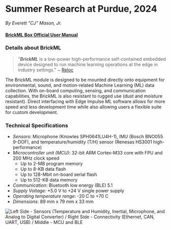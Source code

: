 # Summer Research at Purdue, 2024
*By Everett "CJ" Mason, Jr.*

#### [BrickML Box Official User Manual](https://www.reloc.it/download/products/RD-BML/R22P04P1XDT00_BrickML-Box_UserManual_r11.pdf)

### Details about BrickML

> "***BrickML*** is a low-power high-performance self-contained embedded device designed to run machine learning operations at the edge in industry settings." ~ [Reloc](https://www.reloc.it/download/products/RD-BML/R22P04P1XDT00_BrickML-Box_UserManual_r11.pdf)

The BrickML module is designed to be mounted directly onto equipment for environmental, sound, and motion-related Machine Learning (ML) data collection. With on-board computing, sensing, and communication capabilities, the BrickML is also resistant to rugged use (dust and moisture resistant). Direct interfacing with Edge Impulse ML software allows for more speed and less development time while also allowing users a flexible suite for custom development. 


### Technical Specifications
+ *Sensors*: Microphone (Knowles SPH0641LU4H-1), IMU (Bosch BNO055 9-DOF), and temperature/humidity (T/H) sensor (Renesas HS3001 high-performance)
+ *Microcontroller unit (MCU)*: 32-bit ARM Cortex-M33 core with FPU and 200 MHz clock speed
  + Up to 2-MB program memory
  + Up to 8-KB data flash
  + Up to 128-Mbit on-board serial flash
  + Up to 512-KB data memory
+ *Communication*: Bluetooth low energy (BLE) 5.1
+ *Supply Voltage*: +5.0 V to +24 V single power supply
+ *Operating temperature range*: -20 C to +70 C
+ *Dimensions*: 89 mm x 79 mm x 33 mm

![Left Side - Sensors (Temperature and Humidity, Inertial, Microphone, and Analog to Digital Converter) / Right Side - Connectivity (Ethernet, CAN, UART, USB) / Middle - MCU and BLE](https://github.com/cjmason375/AI-in-Manufacturing-TU/assets/107148984/9e85f5ea-b1f2-4ef5-aaf2-a82c6c48329d)
